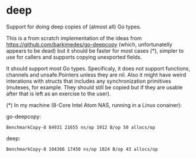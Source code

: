 # deep
Support for doing deep copies of (almost all) Go types.

This is a from scratch implementation of the ideas from https://github.com/barkimedes/go-deepcopy (which, unfortunatelly appears to be dead) but it should be faster for most cases (*), simpler to use for callers and supports copying unexported fields.

It should support most Go types. Specificaly, it does not support functions, channels and unsafe.Pointers unless they are nil. Also it might have weird interations with structs that includes any synchronization primitives (mutexes, for example. They should still be copied but if they are usable after that is left as an exercise to the user).

(*) In my machine (8-Core Intel Atom NAS, running in a Linux conainer):

go-deepcopy:

`BenchmarkCopy-8 84931 21655 ns/op 1912 B/op 50 allocs/op`

deep:

`BenchmarkCopy-8 104366 17450 ns/op 1824 B/op 43 allocs/op`
